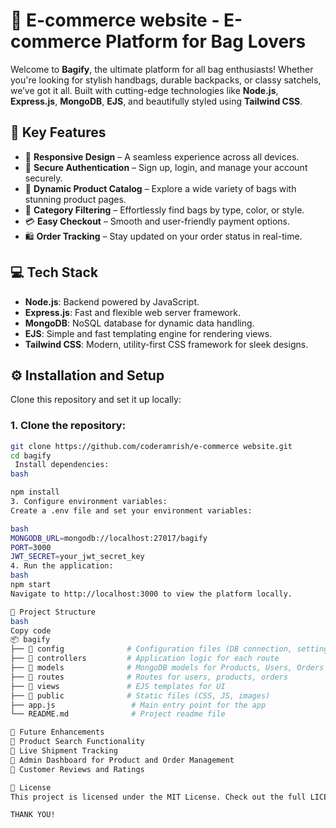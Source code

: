 # 👜 **E-commerce website** - E-commerce Platform for Bag Lovers

Welcome to **Bagify**, the ultimate platform for all bag enthusiasts! Whether you're looking for stylish handbags, durable backpacks, or classy satchels, we’ve got it all. Built with cutting-edge technologies like **Node.js**, **Express.js**, **MongoDB**, **EJS**, and beautifully styled using **Tailwind CSS**.


## 🎯 **Key Features**

- 📱 **Responsive Design** – A seamless experience across all devices.
- 🔐 **Secure Authentication** – Sign up, login, and manage your account securely.
- 👜 **Dynamic Product Catalog** – Explore a wide variety of bags with stunning product pages.
- 🔎 **Category Filtering** – Effortlessly find bags by type, color, or style.
- 💳 **Easy Checkout** – Smooth and user-friendly payment options.
- 🛍️ **Order Tracking** – Stay updated on your order status in real-time.

## 💻 **Tech Stack**

- **Node.js**: Backend powered by JavaScript.
- **Express.js**: Fast and flexible web server framework.
- **MongoDB**: NoSQL database for dynamic data handling.
- **EJS**: Simple and fast templating engine for rendering views.
- **Tailwind CSS**: Modern, utility-first CSS framework for sleek designs.



## ⚙️ **Installation and Setup**

Clone this repository and set it up locally:

### 1. Clone the repository:

```bash
git clone https://github.com/coderamrish/e-commerce website.git
cd bagify
 Install dependencies:
bash

npm install
3. Configure environment variables:
Create a .env file and set your environment variables:

bash
MONGODB_URL=mongodb://localhost:27017/bagify
PORT=3000
JWT_SECRET=your_jwt_secret_key
4. Run the application:
bash
npm start
Navigate to http://localhost:3000 to view the platform locally.

📁 Project Structure
bash
Copy code
📦 bagify
├── 📂 config              # Configuration files (DB connection, settings)
├── 📂 controllers         # Application logic for each route
├── 📂 models              # MongoDB models for Products, Users, Orders
├── 📂 routes              # Routes for users, products, orders
├── 📂 views               # EJS templates for UI
├── 📂 public              # Static files (CSS, JS, images)
├── app.js                 # Main entry point for the app
└── README.md              # Project readme file

🚀 Future Enhancements
🌟 Product Search Functionality
🚀 Live Shipment Tracking
🎨 Admin Dashboard for Product and Order Management
💬 Customer Reviews and Ratings

📜 License
This project is licensed under the MIT License. Check out the full LICENSE.

THANK YOU!

